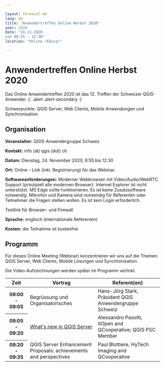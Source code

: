 ```yaml
---

layout: threecol-de
lang: de
title: "Anwendertreffen Online Herbst 2020"
year: 2020
date: "24.11.2020
von 08:55 - 12:30"
location: "Online (Eduip)"

---
```


# Anwendertreffen Online Herbst 2020

Das Online Anwendertreffen 2020 ist das 12. Treffen der Schweizer QGIS-Anwender.
{: .alert .alert-secondary :}

Schwerpunkte: QGIS Server, Web Clients, Mobile Anwendungen und Synchronisation

## Organisation

**Veranstalter:** QGIS-Anwendergruppe Schweiz

**Kontakt:** info (at) qgis (dot) ch

**Datum:** Dienstag, 24. November 2020, 8:55 bis 12:30

**Ort:** Online - Link (inkl. Registrierung) für das Webinar.

**Softwareanforderungen:** Moderner Webbrowser mit Video/Audio/WebRTC Support (prinzipiell alle modernen Browser). Internet Explorer ist nicht unterstützt. MS Edge sollte funktionieren. Es ist keine Zusatzsoftware notwendig. Mikrofon und Kamera sind notwendig für Referenten oder Teilnehmer die Fragen stellen wollen. Es ist kein Login erforderlich.

Testlink für Browser- und Firewall

**Sprache:** englisch (internationale Referenten)

**Kosten:** die Teilnahme ist kostenfrei

## Programm

Für dieses Online Meeting (Webinar) konzentrieren wir uns auf die Themen QGIS Server, Web Clients, Mobile Lösungen und Synchronisation.

Die Video-Aufzeichnungen werden später im Programm verlinkt.

<table class="table table-striped">
  <thead>
    <tr>
      <th scope="col">Zeit</th>
      <th scope="col">Vortrag</th>
      <th scope="col">Referent(en)</th>
    </tr>
  </thead>
  <tbody>
    <tr>
      <th scope="row">09:00 - 09:05</th>
      <td>Begrüssung und Organisatorisches</td>
      <td>Hans-Jörg Stark, Präsident QGIS Anwendergruppe Schweiz</td>
    </tr>
    <tr>
      <th scope="row">09:05 - 09:20</th>
      <td>
        <a href="https://www.youtube.com/watch?v=N0jztB1UKSM&t=7m44s">What's new in QGIS Server</a>
      </td>
      <td>
        Alessandro Pasotti, itOpen and QCooperative; QGIS PSC Member
      </td>
    </tr>
    <tr>
      <th scope="row">09:20 - 09:35</th>
      <td>
        QGIS Server Enhancement Proposals: achievements and perspectives
      </td>
      <td>Paul Blottiere, HyTech Imaging and QCooperative</td>
    </tr>
  </tbody>
</table>
